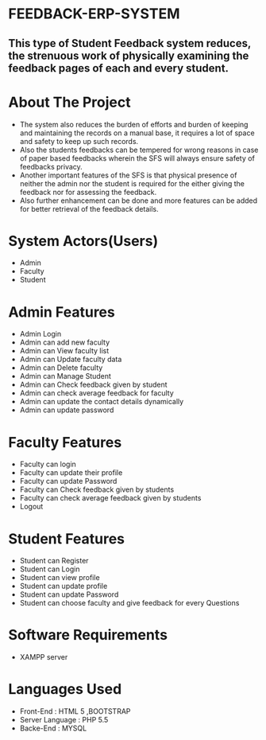 # FEEDBACK-ERP-SYSTEM
## This type of Student Feedback system reduces, the strenuous work of physically examining the feedback pages of each and every student.

# About The Project
* The system also reduces the burden of efforts and burden of keeping and maintaining the records on a manual base, it requires a lot of space and safety to keep up such records.
* Also the students feedbacks can be tempered for wrong reasons in case of paper based feedbacks wherein the SFS will always ensure safety of feedbacks privacy.
* Another important features of the SFS is that physical presence of neither the admin nor the student is required for the either giving the feedback nor for assessing the feedback.
* Also further enhancement can be done and more features can be added for better retrieval of the feedback details.

# System Actors(Users) <br>
* Admin <br>
* Faculty <br>
* Student <br>

# Admin Features
* Admin Login <br>
* Admin can add new faculty <br>
* Admin can View faculty list <br>
* Admin can Update faculty data <br>
* Admin can Delete faculty <br>
* Admin can Manage Student <br>
* Admin can Check feedback given by student <br>
* Admin can check average feedback for faculty <br>
* Admin can update the contact details dynamically <br>
* Admin can update password <br>

# Faculty Features
* Faculty can login <br>
* Faculty can update their profile <br>
* Faculty can update Password <br>
* Faculty can Check feedback given by students <br>
* Faculty can check average feedback given by students <br>
* Logout <br>

# Student Features
* Student can Register <br>
* Student can Login <br>
* Student can view profile <br>
* Student can update profile <br>
* Student can update Password <br>
* Student can choose faculty and give feedback for every Questions <br>

# Software Requirements <br>
* XAMPP server <br>
  
# Languages Used <br>
* Front-End : HTML 5 ,BOOTSTRAP <br>
* Server Language : PHP 5.5 <br>
* Backe-End : MYSQL<br>
